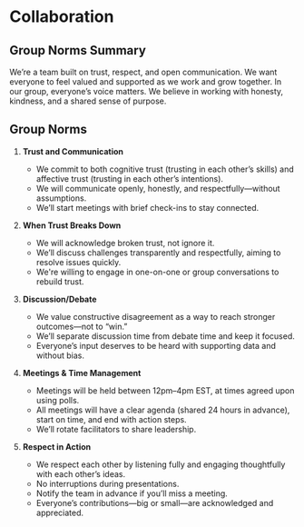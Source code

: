 # Collaboration

<!-- group norms summary -->
## Group Norms Summary

We’re a team built on trust, respect, and open communication. We want everyone
 to feel valued and supported as we work and grow together.
In our group, everyone’s voice matters. We believe in working with honesty,
 kindness, and a shared sense of purpose.

<!-- group norms list -->
## Group Norms

1. **Trust and Communication**
   - We commit to both cognitive trust (trusting in each other’s skills) and
affective trust (trusting in each other’s intentions).
   - We will communicate openly, honestly, and respectfully—without assumptions.
   - We’ll start meetings with brief check-ins to stay connected.

2. **When Trust Breaks Down**  
   - We will acknowledge broken trust, not ignore it.
   - We’ll discuss challenges transparently and respectfully, aiming to resolve
issues quickly.
   - We're willing to engage in one-on-one or group conversations to rebuild trust.

3. **Discussion/Debate**  
   - We value constructive disagreement as a way to reach stronger
outcomes—not to “win.”
   - We’ll separate discussion time from debate time and keep it focused.
   - Everyone’s input deserves to be heard with supporting data and without bias.

4. **Meetings & Time Management**  
   - Meetings will be held between 12pm–4pm EST, at times agreed upon using polls.
   - All meetings will have a clear agenda (shared 24 hours in advance), start
on time, and end with action steps.
   - We’ll rotate facilitators to share leadership.

5. **Respect in Action**  
   - We respect each other by listening fully and engaging thoughtfully
with each other’s ideas.
   - No interruptions during presentations.
   - Notify the team in advance if you’ll miss a meeting.
   - Everyone’s contributions—big or small—are acknowledged and appreciated.
